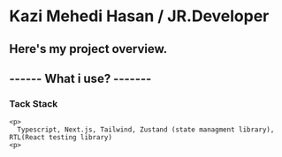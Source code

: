 # Kazi Mehedi Hasan / JR.Developer

## Here's my project overview.

## ------ What i use? -------

### Tack Stack

    <p>
      Typescript, Next.js, Tailwind, Zustand (state managment library), RTL(React testing library)
    <p>

